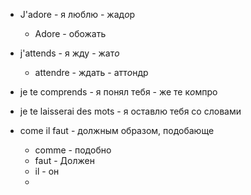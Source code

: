 - J'adore - я люблю - жад*о*р 
	- Adore - обожать 
- j'attends - я жду - жат*о*
	- attendre - ждать - атт*о*ндр

- je te comprends -  я понял тебя - же те к*о*мпро
- je te laisserai des mots - я оставлю тебя со словами 

- come il faut - должным образом, подобающе
	- comme - подобно 
	- faut - Должен 
	- il - он 
	- 